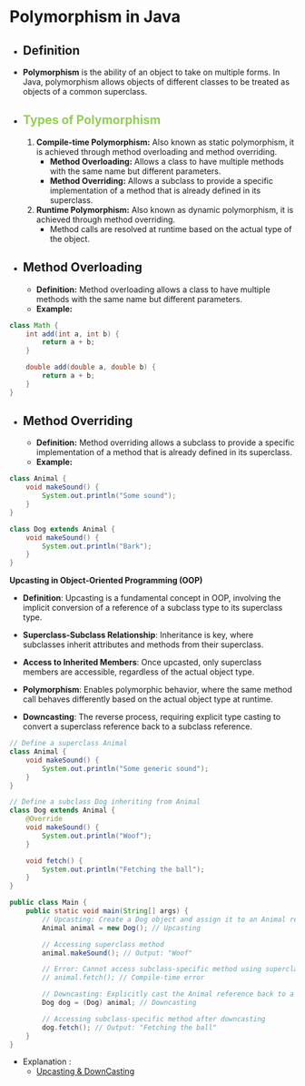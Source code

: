 # Polymorphism in Java

- ## Definition

- **Polymorphism** is the ability of an object to take on multiple forms. In Java, polymorphism allows objects of different classes to be treated as objects of a common superclass.

- ## <span style="color:#92d050">Types of Polymorphism</span>

	1. **Compile-time Polymorphism:** Also known as static polymorphism, it is achieved through method overloading and method overriding.
	    - **Method Overloading:** Allows a class to have multiple methods with the same name but different parameters.
	    - **Method Overriding:** Allows a subclass to provide a specific implementation of a method that is already defined in its superclass.
	2. **Runtime Polymorphism:** Also known as dynamic polymorphism, it is achieved through method overriding.
	    - Method calls are resolved at runtime based on the actual type of the object.

- ## Method Overloading

	- **Definition:** Method overloading allows a class to have multiple methods with the same name but different parameters.
	- **Example:**
```java
class Math {
    int add(int a, int b) {
        return a + b;
    }

    double add(double a, double b) {
        return a + b;
    }
}

```
- ## Method Overriding

	- **Definition:** Method overriding allows a subclass to provide a specific implementation of a method that is already defined in its superclass.
	- **Example:**
```java
class Animal {
    void makeSound() {
        System.out.println("Some sound");
    }
}

class Dog extends Animal {
    void makeSound() {
        System.out.println("Bark");
    }
}

```
**Upcasting in Object-Oriented Programming (OOP)**

- **Definition**: Upcasting is a fundamental concept in OOP, involving the implicit conversion of a reference of a subclass type to its superclass type.
    
- **Superclass-Subclass Relationship**: Inheritance is key, where subclasses inherit attributes and methods from their superclass.
- **Access to Inherited Members**: Once upcasted, only superclass members are accessible, regardless of the actual object type.

- **Polymorphism**: Enables polymorphic behavior, where the same method call behaves differently based on the actual object type at runtime.
    
- **Downcasting**: The reverse process, requiring explicit type casting to convert a superclass reference back to a subclass reference.
```java
// Define a superclass Animal
class Animal {
    void makeSound() {
        System.out.println("Some generic sound");
    }
}

// Define a subclass Dog inheriting from Animal
class Dog extends Animal {
    @Override
    void makeSound() {
        System.out.println("Woof");
    }

    void fetch() {
        System.out.println("Fetching the ball");
    }
}

public class Main {
    public static void main(String[] args) {
        // Upcasting: Create a Dog object and assign it to an Animal reference
        Animal animal = new Dog(); // Upcasting

        // Accessing superclass method
        animal.makeSound(); // Output: "Woof"

        // Error: Cannot access subclass-specific method using superclass reference
        // animal.fetch(); // Compile-time error

        // Downcasting: Explicitly cast the Animal reference back to a Dog reference
        Dog dog = (Dog) animal; // Downcasting

        // Accessing subclass-specific method after downcasting
        dog.fetch(); // Output: "Fetching the ball"
    }
}

```
-  Explanation :
	- [Upcasting & DownCasting](https://www.youtube.com/watch?v=HpuH7n9VOYk)